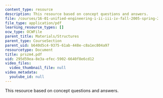 ```yaml
---
content_type: resource
description: This resource based on concept questions and answers.
file: /courses/16-01-unified-engineering-i-ii-iii-iv-fall-2005-spring-2006/295d59ea8e3aefec59026640f8e6cd12_prszm4.pdf
file_type: application/pdf
learning_resource_types: []
ocw_type: OCWFile
parent_title: Materials/Structures
parent_type: CourseSection
parent_uid: b640d5c4-9375-61ab-448e-c8a1ec804a97
resourcetype: Document
title: prszm4.pdf
uid: 295d59ea-8e3a-efec-5902-6640f8e6cd12
video_files:
  video_thumbnail_file: null
video_metadata:
  youtube_id: null
---
```

This resource based on concept questions and answers.